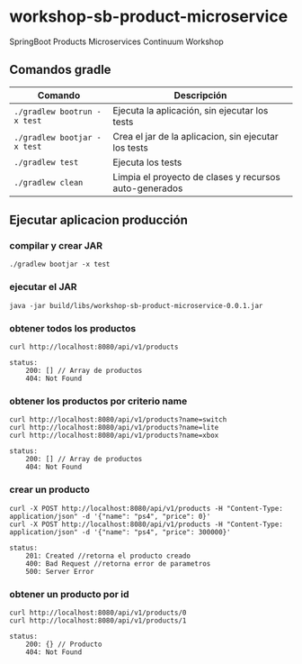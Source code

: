 # workshop-sb-product-microservice

SpringBoot Products Microservices Continuum Workshop

## Comandos gradle
                                                                          
| Comando | Descripción |
| ------- | ----------- |
| `./gradlew bootrun -x test` | Ejecuta la aplicación, sin ejecutar los tests |
| `./gradlew bootjar -x test` | Crea el jar de la aplicacion, sin ejecutar los tests |
| `./gradlew test` | Ejecuta los tests |
| `./gradlew clean` | Limpia el proyecto de clases y recursos auto-generados |

## Ejecutar aplicacion producción

### compilar y crear JAR
```
./gradlew bootjar -x test
```

### ejecutar el JAR
```
java -jar build/libs/workshop-sb-product-microservice-0.0.1.jar
```

### obtener todos los productos
    curl http://localhost:8080/api/v1/products
    
    status:
        200: [] // Array de productos
        404: Not Found
    
### obtener los productos por criterio name
    curl http://localhost:8080/api/v1/products?name=switch
    curl http://localhost:8080/api/v1/products?name=lite
    curl http://localhost:8080/api/v1/products?name=xbox
    
    status:
        200: [] // Array de productos
        404: Not Found

### crear un producto
    curl -X POST http://localhost:8080/api/v1/products -H "Content-Type: application/json" -d '{"name": "ps4", "price": 0}'
    curl -X POST http://localhost:8080/api/v1/products -H "Content-Type: application/json" -d '{"name": "ps4", "price": 300000}'

    status:
        201: Created //retorna el producto creado
        400: Bad Request //retorna error de parametros
        500: Server Error

### obtener un producto por id
    curl http://localhost:8080/api/v1/products/0
    curl http://localhost:8080/api/v1/products/1
    
    status:
        200: {} // Producto
        404: Not Found